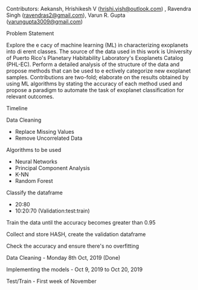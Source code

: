 Contributors: Aekansh, Hrishikesh V (hrishi.vish@outlook.com) , Ravendra Singh (ravendras2@gmail.com), Varun R. Gupta (varungupta3009@gmail.com)

Problem Statement

Explore the e cacy of machine learning (ML) in characterizing exoplanets into di erent classes. The source of
the data used in this work is University of Puerto Rico's Planetary Habitability Laboratory's Exoplanets Catalog
(PHL-EC). Perform a detailed analysis of the structure of the data and propose methods that can be used to
e ectively categorize new exoplanet samples. Contributions are two-fold; elaborate on the results obtained
by using ML algorithms by stating the accuracy of each method used and propose a paradigm to automate the task
of exoplanet classification for relevant outcomes. 

Timeline


Data Cleaning
  - Replace Missing Values
  - Remove Uncorrelated Data

Algorithms to be used
  - Neural Networks
  - Principal Component Analysis
  - K-NN
  - Random Forest

Classify the dataframe
  - 20:80
  - 10:20:70 (Validation:test:train)
  
Train the data until the accuracy becomes greater than 0.95

Collect and store HASH, create the validation dataframe

Check the accuracy and ensure there's no overfitting

Data Cleaning - Monday 8th Oct, 2019 (Done)

Implementing the models - Oct 9, 2019 to Oct 20, 2019

Test/Train - First week of November
